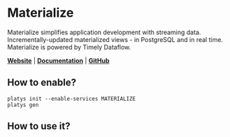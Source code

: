 # Materialize

Materialize simplifies application development with streaming data. Incrementally-updated materialized views - in PostgreSQL and in real time. Materialize is powered by Timely Dataflow. 

**[Website](https://materialize.com/)** | **[Documentation](https://materialize.com/docs/)** | **[GitHub](https://github.com/MaterializeInc/materialize)**

## How to enable?

```
platys init --enable-services MATERIALIZE
platys gen
```

## How to use it?



